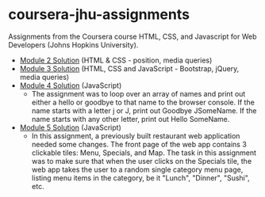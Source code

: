 # coursera-jhu-assignments
Assignments from the Coursera course HTML, CSS, and Javascript for Web Developers (Johns Hopkins University).

- [Module 2 Solution](https://chiarastef.github.io/coursera-jhu-assignments/module2-solution/) (HTML & CSS - position, media queries)
- [Module 3 Solution](https://chiarastef.github.io/coursera-jhu-assignments/module3-solution/) (HTML, CSS and JavaScript - Bootstrap, jQuery, media queries)
- [Module 4 Solution](https://chiarastef.github.io/coursera-jhu-assignments/module4-solution/) (JavaScript)
  - The assignment was to loop over an array of names and print out either a hello or goodbye to that name to the browser console. If the name starts with a letter j or J, print out Goodbye JSomeName. If the name starts with any other letter, print out Hello SomeName.
- [Module 5 Solution](https://chiarastef.github.io/coursera-jhu-assignments/module5-solution/) (JavaScript)
  - In this assignment, a previously built restaurant web application needed some changes. The front page of the web app contains 3 clickable tiles: Menu, Specials, and Map. The task in this assignment was to make sure that when the user clicks on the Specials tile, the web app takes the user to a random single category menu page, listing menu items in the category, be it "Lunch", "Dinner", "Sushi", etc.
